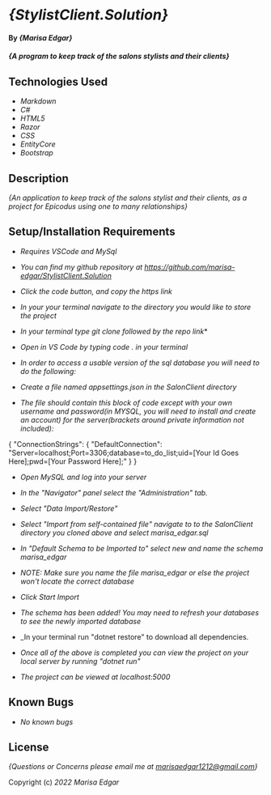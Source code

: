# _{StylistClient.Solution}_

#### By _**{Marisa Edgar}**_

#### _{A program to keep track of the salons stylists and their clients}_

## Technologies Used

* _Markdown_
* _C#_
* _HTML5_
* _Razor_
* _CSS_
* _EntityCore_
* _Bootstrap_

## Description

_{An application to keep track of the salons stylist and their clients, as a project for Epicodus using one to many relationships}_

## Setup/Installation Requirements

* _Requires VSCode and MySql_
* _You can find my github repository at https://github.com/marisa-edgar/StylistClient.Solution_

* _Click the code button, and copy the https link_

* _In your your terminal navigate to the directory you would like to store the project_

* _In your terminal type *git clone* followed by the repo link_*


* _Open in VS Code by typing *code .* in your terminal_

* _In order to access a usable version of the sql database you will need to do the following:_

* _Create a file named appsettings.json in the SalonClient directory_

* _The file should contain this block of code except with your own username and password(in MYSQL, you will need to install and create an account) for the server(brackets around private information not included):_

{
  "ConnectionStrings": {
      "DefaultConnection": "Server=localhost;Port=3306;database=to_do_list;uid=[Your Id Goes Here];pwd=[Your Password Here];"
  }
}

* _Open MySQL and log into your server_

* _In the "Navigator" panel select the "Administration" tab._

* _Select "Data Import/Restore"_

* _Select "Import from self-contained file" navigate to to the SalonClient directory you cloned above and select marisa_edgar.sql_

* _In "Default Schema to be Imported to" select new and name the schema marisa_edgar_

* _NOTE: Make sure you name the file marisa_edgar or else the project won't locate the correct database_

* _Click Start Import_

* _The schema has been added! You may need to refresh your databases to see the newly imported database_

* _In your terminal run "dotnet restore" to download all dependencies.

* _Once all of the above is completed you can view the project on your local server by running "dotnet run"_

* _The project can be viewed at localhost:5000_



## Known Bugs

* _No known bugs_


## License

_{Questions or Concerns please email me at marisaedgar1212@gmail.com}_

Copyright (c) _2022_ _Marisa Edgar_